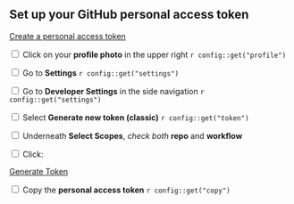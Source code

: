 ## Set up your GitHub personal access token

[Create a personal access token](https://docs.github.com/en/authentication/keeping-your-account-and-data-secure/managing-your-personal-access-tokens)

<input type="checkbox"> Click on your **profile photo** in the upper right `r config::get("profile")`

<input type="checkbox"> Go to **Settings** `r config::get("settings")`

<input type="checkbox"> Go to **Developer Settings** in the side navigation `r config::get("settings")`

<input type="checkbox"> Select **Generate new token (classic)** `r config::get("token")`

<input type="checkbox"> Underneath **Select Scopes**, *check both* **repo** and **workflow**

<input type="checkbox"> Click: <div class = "github_button"><a href="https://github.com/settings/tokens/new"> Generate Token</a></div>

<input type="checkbox"> Copy the **personal access token** `r config::get("copy")`
